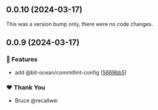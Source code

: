 ## 0.0.10 (2024-03-17)

This was a version bump only, there were no code changes.

## 0.0.9 (2024-03-17)


### 🚀 Features

- add @bit-ocean/commitlint-config ([5669bb5](https://github.com/bit-ocean-studio/infra/commit/5669bb5))

### ❤️  Thank You

- Bruce @recallwei